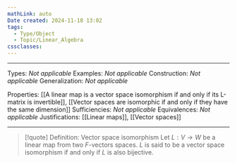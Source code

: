 ```yaml
---
mathLink: auto
Date created: 2024-11-18 13:02
tags:
  - Type/Object
  - Topic/Linear_Algebra
cssclasses:
---
```


---  

Types: _Not applicable_
Examples: _Not applicable_
Construction: _Not applicable_
Generalization: _Not applicable_

Properties: [[A linear map is a vector space isomorphism if and only if its L-matrix is invertible]], [[Vector spaces are isomorphic if and only if they have the same dimension]]
Sufficiencies: _Not applicable_
Equivalences: _Not applicable_
Justifications: [[Linear maps]], [[Vector spaces]]

---

> [!quote] Definition: Vector space isomorphism
> Let $L:V\to W$ be a linear map from two $F$-vectors spaces. $L$ is said to be a vector space isomorphism if and only if $L$ is also bijective.





